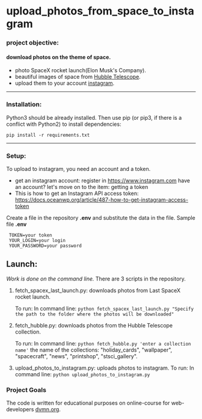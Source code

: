 # upload_photos_from_space_to_instagram

### project objective: 
 #### download photos on the theme of space.
 *   photo SpaceX rocket launch(Elon Musk's Company).
 *   beautiful images of space from [Hubble Telescope](https://hubblesite.org). 
 *   upload them to your account [instagram](https://www.instagram.com).
***
### Installation:

Python3 should be already installed. 
Then use pip (or pip3, if there is a conflict with Python2) to install dependencies:

```
pip install -r requirements.txt
```
***
### Setup:
To upload to instagram, you need an account and a token.
* get an instagram account: register in https://www.instagram.com
  have an account?  let's move on to the item: getting a token
* This is how to get an Instagram API access token: https://docs.oceanwp.org/article/487-how-to-get-instagram-access-token 

 Create a file in the repository __.env__ and substitute the data in the file.
 Sample file __.env__
```
 TOKEN=your token
 YOUR_LOGIN=your login
 YOUR_PASSWORD=your password
```


## Launch: 
   _Work is done on the command line._
   There are 3 scripts in the repository.
   
   1. fetch_spacex_last_launch.py: downloads photos from Last SpaceX rocket launch.
   
        To run:  In command line:
        ```python fetch_spacex_last_launch.py "Specify the path to the folder where the photos will be downloaded" ```  
        
   1. fetch_hubble.py: downloads photos from the Hubble Telescope collection.

        To run:  In command line:
         ```python fetch_hubble.py 'enter a collection name'```
        the name of the collections: "holiday_cards", "wallpaper", "spacecraft", "news", "printshop", "stsci_gallery".
   
   1. upload_photos_to_instagram.py: uploads photos to instagram.
      To run:  In command line:
      ```python upload_photos_to_instagram.py  ```  

   


### Project Goals

The code is written for educational purposes on online-course for web-developers [dvmn.org](https://dvmn.org/).
